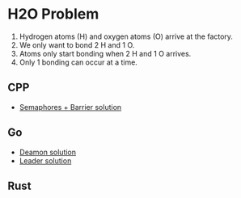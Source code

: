 # H2O Problem

1. Hydrogen atoms (H) and oxygen atoms (O) arrive at the factory.
2. We only want to bond 2 H and 1 O.
3. Atoms only start bonding when 2 H and 1 O arrives.
4. Only 1 bonding can occur at a time.

## CPP

- [Semaphores + Barrier solution](./cpp/sol_1.cpp)

## Go

- [Deamon solution](./go/solution1/solution1.go)
- [Leader solution](./go/solution2/solution2.go)

## Rust


